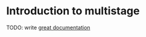 # Introduction to multistage

TODO: write [great documentation](http://jacobian.org/writing/great-documentation/what-to-write/)
